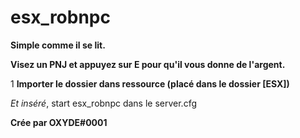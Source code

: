 # esx_robnpc
**Simple comme il se lit.**

**Visez un PNJ et appuyez sur E pour qu'il vous donne de l'argent.**

1 **Importer le dossier dans ressource (placé dans le dossier [ESX])**

*Et inséré*, start esx_robnpc dans le server.cfg

**Crée par OXYDE#0001**

